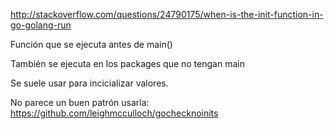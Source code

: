 http://stackoverflow.com/questions/24790175/when-is-the-init-function-in-go-golang-run

Función que se ejecuta antes de main()

También se ejecuta en los packages que no tengan main

Se suele usar para incicializar valores.

No parece un buen patrón usarla: https://github.com/leighmcculloch/gochecknoinits
